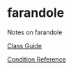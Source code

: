 # farandole
Notes on farandole

[Class Guide](class-guide.md)

[Condition Reference](condition-reference.md)